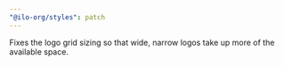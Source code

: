 ```yaml
---
"@ilo-org/styles": patch
---
```


Fixes the logo grid sizing so that wide, narrow logos take up more of the available space.
